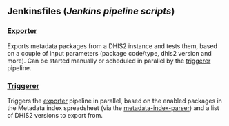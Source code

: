 ## Jenkinsfiles (_Jenkins pipeline scripts_)

### [Exporter](exporter.Jenkinsfile)
Exports metadata packages from a DHIS2 instance and tests them, based on a couple of input parameters (package code/type, dhis2 version and more). Can be started manually or scheduled in parallel by the [triggerer](##Triggerer) pipeline.

### [Triggerer](triggerer.Jenkinsfile)
Triggers the [exporter](##Exporter) pipeline in parallel, based on the enabled packages in the Metadata index spreadsheet (via the [metadata-index-parser](https://github.com/dhis2/dhis2-utils/tree/master/tools/dhis2-metadata-index-parser)) and a list of DHIS2 versions to export from.

